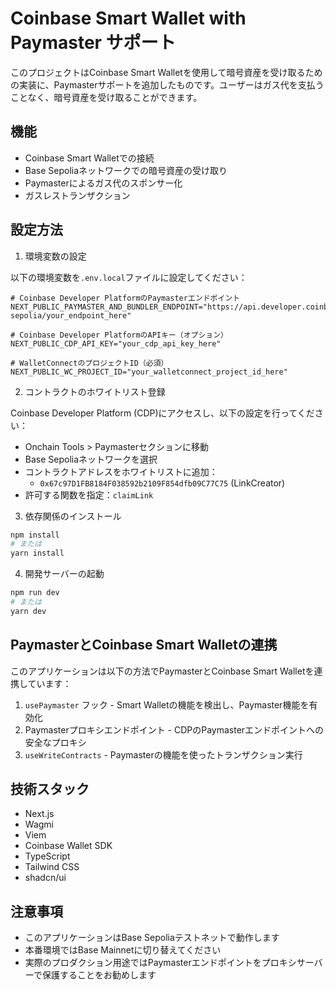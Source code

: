 # Coinbase Smart Wallet with Paymaster サポート

このプロジェクトはCoinbase Smart Walletを使用して暗号資産を受け取るための実装に、Paymasterサポートを追加したものです。ユーザーはガス代を支払うことなく、暗号資産を受け取ることができます。

## 機能

- Coinbase Smart Walletでの接続
- Base Sepoliaネットワークでの暗号資産の受け取り
- Paymasterによるガス代のスポンサー化
- ガスレストランザクション

## 設定方法

1. 環境変数の設定

以下の環境変数を`.env.local`ファイルに設定してください：

```
# Coinbase Developer PlatformのPaymasterエンドポイント
NEXT_PUBLIC_PAYMASTER_AND_BUNDLER_ENDPOINT="https://api.developer.coinbase.com/rpc/v1/base-sepolia/your_endpoint_here"

# Coinbase Developer PlatformのAPIキー（オプション）
NEXT_PUBLIC_CDP_API_KEY="your_cdp_api_key_here"

# WalletConnectのプロジェクトID（必須）
NEXT_PUBLIC_WC_PROJECT_ID="your_walletconnect_project_id_here"
```

2. コントラクトのホワイトリスト登録

Coinbase Developer Platform (CDP)にアクセスし、以下の設定を行ってください：

- Onchain Tools > Paymasterセクションに移動
- Base Sepoliaネットワークを選択
- コントラクトアドレスをホワイトリストに追加：
  - `0x67c97D1FB8184F038592b2109F854dfb09C77C75` (LinkCreator)
- 許可する関数を指定：`claimLink`

3. 依存関係のインストール

```bash
npm install
# または
yarn install
```

4. 開発サーバーの起動

```bash
npm run dev
# または
yarn dev
```

## PaymasterとCoinbase Smart Walletの連携

このアプリケーションは以下の方法でPaymasterとCoinbase Smart Walletを連携しています：

1. `usePaymaster` フック - Smart Walletの機能を検出し、Paymaster機能を有効化
2. Paymasterプロキシエンドポイント - CDPのPaymasterエンドポイントへの安全なプロキシ
3. `useWriteContracts` - Paymasterの機能を使ったトランザクション実行

## 技術スタック

- Next.js
- Wagmi
- Viem
- Coinbase Wallet SDK
- TypeScript
- Tailwind CSS
- shadcn/ui

## 注意事項

- このアプリケーションはBase Sepoliaテストネットで動作します
- 本番環境ではBase Mainnetに切り替えてください
- 実際のプロダクション用途ではPaymasterエンドポイントをプロキシサーバーで保護することをお勧めします 
